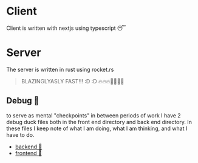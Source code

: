 # Client

Client is written with nextjs using typescript 😴

# Server

The server is written in rust using rocket.rs

> BLAZINGLYASLY FAST!!! :D :D 🔥🔥🔥🚀🚀🚀🚀

## Debug 🦆

to serve as mental "checkpoints" in between periods of work I have 2 debug duck files both in the front end directory and back end directory. In these files I keep note of what I am doing, what I am thinking, and what I have to do.

- [backend 🦆](./server/debug_🦆.md)
- [frontend 🦆](./server/debug_🦆.md)
